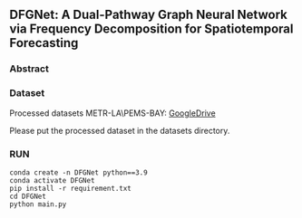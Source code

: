 ## DFGNet: A Dual-Pathway Graph Neural Network via Frequency Decomposition for Spatiotemporal Forecasting

### Abstract


### Dataset 
Processed datasets METR-LA\PEMS-BAY: [GoogleDrive](https://drive.google.com/file/d/1BoQrbXc_ladDNd9ux4-21JsfUirbIpop/view?usp=drive_link)



Please put the processed dataset in the datasets directory.
### RUN
```
conda create -n DFGNet python==3.9
conda activate DFGNet
pip install -r requirement.txt
cd DFGNet
python main.py

